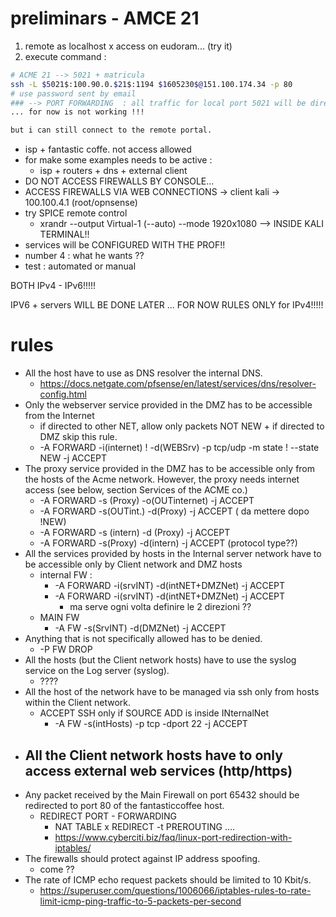 # preliminars - AMCE 21

1. remote as localhost x access on eudoram... (try it)
2. execute command : 
```bash
# ACME 21 --> 5021 + matricula
ssh -L $5021$:100.90.0.$21$:1194 $1605230$@151.100.174.34 -p 80
# use password sent by email
### --> PORT FORWARDING  : all traffic for local port 5021 will be directed to host 100.90.0.21.... but all will be sent using ssh tunnel by our server . 
... for now is not working !!!

but i can still connect to the remote portal.
```
- isp + fantastic coffe. not access allowed
- for make some examples needs to be active :
  - isp + routers + dns + external client
- DO NOT ACCESS FIREWALLS BY CONSOLE...
- ACCESS FIREWALLS VIA WEB CONNECTIONS -> client kali -> 100.100.4.1 (root/opnsense)
- try SPICE remote control
  - xrandr --output Virtual-1 (--auto) --mode 1920x1080 --> INSIDE KALI TERMINAL!!
- services will be CONFIGURED WITH THE PROF!!
-  number 4 : what he wants ?? 
-  test : automated or manual

BOTH IPv4 - IPv6!!!!!

IPV6 + servers  WILL BE DONE LATER  ... FOR  NOW RULES ONLY for IPv4!!!!!

# rules 

- All the host have to use as DNS resolver the internal DNS.
  - https://docs.netgate.com/pfsense/en/latest/services/dns/resolver-config.html
- Only the webserver service provided in the DMZ has to be accessible from the Internet
  - if directed to other NET, allow only packets NOT NEW + if directed to DMZ skip this rule.
  - -A FORWARD -i(internet) ! -d(WEBSrv) -p tcp/udp -m state ! --state NEW -j ACCEPT
- The proxy service provided in the DMZ has to be accessible only from the hosts of the Acme network. However, the proxy needs internet access (see below, section Services of the ACME co.)
  - -A FORWARD -s (Proxy) -o(OUTinternet) -j ACCEPT
  - -A FORWARD -s(OUTint.) -d(Proxy) -j ACCEPT ( da mettere dopo !NEW)
  - -A FORWARD -s (intern) -d (Proxy) -j ACCEPT 
  - -A FORWARD -s(Proxy) -d(intern) -j ACCEPT  (protocol type??)
- All the services provided by hosts in the Internal server network have to be accessible only by Client network and DMZ hosts
  - internal FW : 
    - -A FORWARD -i(srvINT) -d(intNET+DMZNet) -j ACCEPT 
    - -A FORWARD -i(srvINT) -d(intNET+DMZNet) -j ACCEPT 
      - ma serve ogni volta definire le 2 direzioni ??
  - MAIN FW
    - -A FW -s(SrvINT) -d(DMZNet) -j ACCEPT
- Anything that is not specifically allowed has to be denied.
  - -P FW DROP
- All the hosts (but the Client network hosts) have to use the syslog service on the Log server (syslog).
  - ????
- All the host of the network have to be managed via ssh only from hosts within the Client network.
  - ACCEPT SSH only if SOURCE ADD is inside INternalNet
    - -A FW -s(intHosts) -p tcp -dport 22 -j ACCEPT 
- All the Client network hosts have to only access external web services (http/https)
  - 
- Any packet received by the Main Firewall on port 65432 should be redirected to port 80 of the fantasticcoffee host.
  - REDIRECT PORT - FORWARDING 
    - NAT TABLE x REDIRECT -t PREROUTING ....
    - https://www.cyberciti.biz/faq/linux-port-redirection-with-iptables/
- The firewalls should protect against IP address spoofing.
  - come ??
- The rate of ICMP echo request packets should be limited to 10 Kbit/s.
  - https://superuser.com/questions/1006066/iptables-rules-to-rate-limit-icmp-ping-traffic-to-5-packets-per-second

